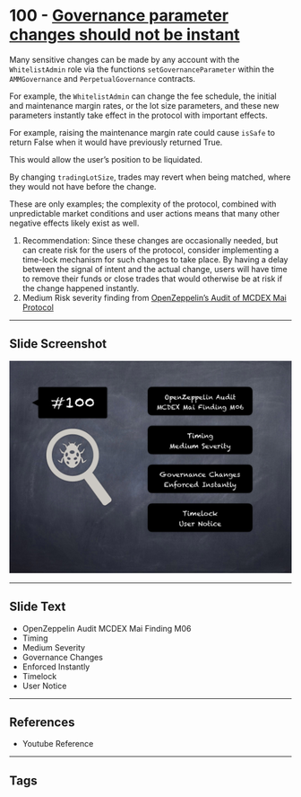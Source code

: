 
# 100 - [Governance parameter changes should not be instant](./Governance%20parameter%20changes%20should%20not%20be%20instant.md)

Many sensitive changes can be made by any account with the `WhitelistAdmin` role via the functions `setGovernanceParameter` within the `AMMGovernance` and `PerpetualGovernance` contracts. 

For example, the `WhitelistAdmin` can change the fee schedule, the initial and maintenance margin rates, or the lot size parameters, and these new parameters instantly take effect in the protocol with important effects. 

For example, raising the maintenance margin rate could cause `isSafe` to return False when it would have previously returned True. 

This would allow the user’s position to be liquidated. 

By changing `tradingLotSize`, trades may revert when being matched, where they would not have before the change. 

These are only examples; the complexity of the protocol, combined with unpredictable market conditions and user actions means that many other negative effects likely exist as well.

1. Recommendation: Since these changes are occasionally needed, but can create risk for the users of the protocol, consider implementing a time-lock mechanism for such changes to take place. By having a delay between the signal of intent and the actual change, users will have time to remove their funds or close trades that would otherwise be at risk if the change happened instantly. 
2. Medium Risk severity finding from [OpenZeppelin’s Audit of MCDEX Mai Protocol](https://blog.openzeppelin.com/mcdex-mai-protocol-audit/)
___
## Slide Screenshot
![100.png](../../images/7.%20Audit%20Findings%20101/100.png)
___
## Slide Text
- OpenZeppelin Audit MCDEX Mai Finding M06
- Timing
- Medium Severity
- Governance Changes
- Enforced Instantly
- Timelock
- User Notice
___
## References
- Youtube Reference
___
## Tags
